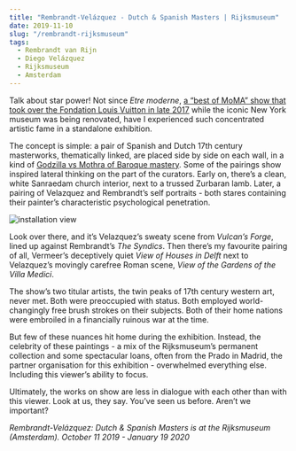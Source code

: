 ```yaml
---
title: "Rembrandt-Velázquez - Dutch & Spanish Masters | Rijksmuseum"
date: 2019-11-10
slug: "/rembrandt-rijksmuseum"
tags:
  - Rembrandt van Rijn
  - Diego Velázquez
  - Rijksmuseum
  - Amsterdam
---
```


Talk about star power! Not since *Etre moderne*, [a “best of MoMA” show that took over the Fondation Louis Vuitton in late 2017](https://www.fondationlouisvuitton.fr/fr/expositions/exposition/etre-moderne-le-moma-a-paris.html) while the iconic New York museum was being renovated, have I experienced such concentrated artistic fame in a standalone exhibition.

The concept is simple: a pair of Spanish and Dutch 17th century masterworks, thematically linked, are placed side by side on each wall, in a kind of [Godzilla vs Mothra of Baroque mastery](https://www.rijksmuseum.nl/en/rembrandt-velazquez). Some of the pairings show inspired lateral thinking on the part of the curators. Early on, there’s a clean, white Sanraedam church interior, next to a trussed Zurbaran lamb. Later, a pairing of Velazquez and Rembrandt’s self portraits - both stares containing their painter’s characteristic psychological penetration.

![installation view](/rembrandt-rijksmuseum-1.jpg)

Look over there, and it’s Velazquez’s sweaty scene from *Vulcan’s Forge*, lined up against Rembrandt’s *The Syndics*. Then there’s my favourite pairing of all, Vermeer’s deceptively quiet *View of Houses in Delft* next to Velazquez’s movingly carefree Roman scene, *View of the Gardens of the Villa Medici*.

The show’s two titular artists, the twin peaks of 17th century western art, never met. Both were preoccupied with status. Both employed world-changingly free brush strokes on their subjects. Both of their home nations were embroiled in a financially ruinous war at the time.

But few of these nuances hit home during the exhibition. Instead, the celebrity of these paintings - a mix of the Rijksmuseum’s permanent collection and some spectacular loans, often from the Prado in Madrid, the partner organisation for this exhibition - overwhelmed everything else. Including this viewer’s ability to focus.

Ultimately, the works on show are less in dialogue with each other than with this viewer. Look at us, they say. You’ve seen us before. Aren’t we important?

*Rembrandt-Velázquez: Dutch & Spanish Masters is at the Rijksmuseum (Amsterdam). October 11 2019 - January 19 2020*
